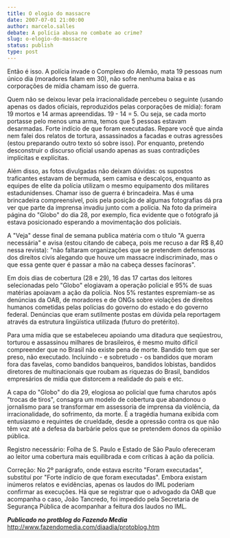 ```yaml
---
title: O elogio do massacre
date: 2007-07-01 21:00:00
author: marcelo.salles
debate: A polícia abusa no combate ao crime?
slug: o-elogio-do-massacre
status: publish 
type: post
---
```


Então é isso. A polícia invade o Complexo do Alemão, mata 19 pessoas num único dia (moradores falam em 30), não sofre nenhuma baixa e as corporações de mídia chamam isso de guerra.


Quem não se deixou levar pela irracionalidade percebeu o seguinte (usando apenas os dados oficiais, reproduzidos pelas corporações de mídia): foram 19 mortos e 14 armas apreendidas. 19 - 14 = 5. Ou seja, se cada morto portasse pelo menos uma arma, temos que 5 pessoas estavam desarmadas. Forte indício de que foram executadas. Repare você que ainda nem falei dos relatos de tortura, assassinados a facadas e outras agressões (estou preparando outro texto só sobre isso). Por enquanto, pretendo desconstruir o discurso oficial usando apenas as suas contradições implícitas e explícitas.


Além disso, as fotos divulgadas não deixam dúvidas: os supostos traficantes estavam de bermuda, sem camisa e descalços, enquanto as equipes de elite da polícia utilizam o mesmo equipamento dos militares estadunidenses. Chamar isso de guerra é brincadeira. Mas é uma brincadeira compreensível, pois pela posição de algumas fotografias dá pra ver que parte da imprensa invadiu junto com a polícia. Na foto da primeira página do "Globo" do dia 28, por exemplo, fica evidente que o fotógrafo já estava posicionado esperando a movimentação dos policiais.


A "Veja" desse final de semana publica matéria com o título "A guerra necessária" e avisa (estou citando de cabeça, pois me recuso a dar R$ 8,40 nessa revista): "não faltaram organizações que se pretendem defensoras dos direitos civis alegando que houve um massacre indiscriminado, mas o que essa gente quer é passar a mão na cabeça desses facínoras".


Em dois dias de cobertura (28 e 29), 16 das 17 cartas dos leitores selecionadas pelo "Globo" elogiavam a operação policial e 95% de suas matérias apoiavam a ação da polícia. Nos 5% restantes espremiam-se as denúncias da OAB, de moradores e de ONGs sobre violações de direitos humanos cometidas pelas polícias do governo do estado e do governo federal. Denúncias que eram sutilmente postas em dúvida pela reportagem através da estrutura lingüística utilizada (futuro do pretérito).


Para uma mídia que se estabeleceu apoiando uma ditadura que seqüestrou, torturou e assassinou milhares de brasileiros, é mesmo muito difícil compreender que no Brasil não existe pena de morte. Bandido tem que ser preso, não executado. Incluindo - e sobretudo - os bandidos que moram fora das favelas, como bandidos banqueiros, bandidos lobistas, bandidos diretores de multinacionais que roubam as riquezas do Brasil, bandidos empresários de mídia que distorcem a realidade do país e etc.


A capa do "Globo" do dia 29, elogiosa ao policial que fuma charutos após "trocas de tiros", consagra um modelo de cobertura que abandonou o jornalismo para se transformar em assessoria de imprensa da violência, da irracionalidade, do sofrimento, da morte. É a tragédia humana exibida com entusiasmo e requintes de crueldade, desde a opressão contra os que não têm voz até a defesa da barbárie pelos que se pretendem donos da opinião pública.


Registro necessário: Folha de S. Paulo e Estado de São Paulo ofereceram ao leitor uma cobertura mais equilibrada e com críticas à ação da polícia.


Correção: No 2º parágrafo, onde estava escrito "Foram executadas", substituí por "Forte indício de que foram executadas". Embora existam inúmeros relatos e evidências, apenas os laudos do IML poderiam confirmar as execuções. Há que se registrar que o advogado da OAB que acompanha o caso, João Tancredo, foi impedido pela Secretaria de Segurança Pública de acompanhar a feitura dos laudos no IML.


***Publicado no protblog do Fazendo Media*** <http://www.fazendomedia.com/diaadia/protoblog.htm>



